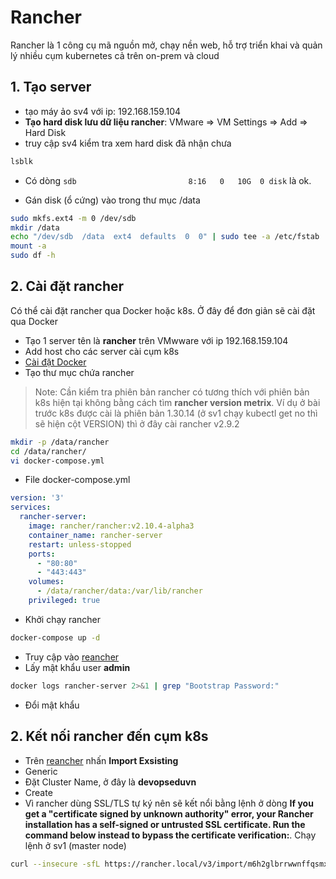 # Rancher

 Rancher là 1 công cụ mã nguồn mở, chạy nền web, hỗ trợ triển khai và quản lý nhiều cụm kubernetes cả trên on-prem và cloud

## 1. Tạo server

- tạo máy ảo sv4 với ip: 192.168.159.104
- **Tạo hard disk lưu dữ liệu rancher**: VMware => VM Settings => Add => Hard Disk
- truy cập sv4 kiểm tra xem hard disk đã nhận chưa

```sh
lsblk
```

- Có dòng `sdb                         8:16   0   10G  0 disk` là ok.

- Gán disk (ổ cứng) vào trong thư mục /data

``` sh
sudo mkfs.ext4 -m 0 /dev/sdb
mkdir /data
echo "/dev/sdb  /data  ext4  defaults  0  0" | sudo tee -a /etc/fstab
mount -a
sudo df -h
```

## 2. Cài đặt rancher

Có thể cài đặt rancher qua Docker hoặc k8s. Ở đây để đơn giản sẽ cài đặt qua Docker

- Tạo 1 server tên là **rancher** trên VMwware với ip 192.168.159.104
- Add host cho các server cài cụm k8s
- [Cài đặt Docker](../../DevOps%20For%20Fresher/5.%20Docker/1%20Cài%20đặt%20docker.md)
- Tạo thư mục chứa rancher

>Note: Cần kiểm tra phiên bản rancher có tương thích với phiên bản k8s hiện tại không bằng cách tìm **rancher version metrix**. Ví dụ ở bài trước k8s được cài là phiên bản 1.30.14 (ở sv1 chạy kubectl get no thì sẽ hiện cột VERSION) thì ở đây cài rancher v2.9.2

```sh
mkdir -p /data/rancher
cd /data/rancher/
vi docker-compose.yml
```

- File docker-compose.yml

```yml
version: '3'
services:
  rancher-server:
    image: rancher/rancher:v2.10.4-alpha3
    container_name: rancher-server
    restart: unless-stopped
    ports:
      - "80:80"
      - "443:443"
    volumes:
      - /data/rancher/data:/var/lib/rancher
    privileged: true
```

- Khởi chạy rancher

```sh
docker-compose up -d
```

- Truy cập vào [reancher](https://rancher.local)
- Lấy mật khẩu user **admin**

```sh
docker logs rancher-server 2>&1 | grep "Bootstrap Password:"
```

- Đổi mật khẩu

## 2. Kết nối rancher đến cụm k8s

- Trên [reancher](https://rancher.local) nhấn **Import Exsisting**
- Generic
- Đặt Cluster Name, ở đây là **devopseduvn**
- Create
- Vì rancher dùng SSL/TLS tự ký nên sẽ kết nổi bằng lệnh ở dòng **If you get a "certificate signed by unknown authority" error, your Rancher installation has a self-signed or untrusted SSL certificate. Run the command below instead to bypass the certificate verification:**. Chạy lệnh ở sv1 (master node)

```sh
curl --insecure -sfL https://rancher.local/v3/import/m6h2glbrrwwnffqsmxg5f5nnk8jsxrv6rdk4lpdzpt42wxsxb2hgmb_c-m-p5bm2cfb.yaml | kubectl apply -f -
```
